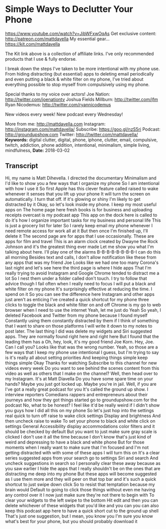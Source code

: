 # Simple Ways to Declutter Your Phone
https://www.youtube.com/watch?v=JibWFxwOqAs
Get exclusive content:  http://patreon.com/mattdavella
My essential gear... https://kit.com/mattdavella

The Kit link above is a collection of affiliate links. I've only recommended products that I use & fully endorse.

I break down the steps I've taken to be more intentional with my phone use. From hiding distracting (but essential) apps to deleting email periodically and even putting a black & white filter on my phone, I've tried about everything possible to stop myself from compulsively using my phone.

Special thanks to my voice over actors!
Joe Nation: http://twitter.com/joenationtv
Joshua Fields Millburn: http://twitter.com/jfm
Ryan Nicodemus: http://twitter.com/ryannicodemus

New videos every week! New podcast every Wednesday!

More from me:  http://mattdavella.com
Instagram:  http://instagram.com/mattdavella/
Subscribe:  https://goo.gl/nzS5ri
Podcast:  http://groundupshow.com
Twitter:  http://twitter.com/mattdavella/
**Keywords:** digital clutter, digital, phone, iphone, clutter, email, compulsive, twitch, addiction, phone addition, intentional, minimalism, simple living, mindfulness, 
**Date:** 2018-03-02

## Transcript
 Hi, my name is Matt Dihevella. I directed the documentary Minimalism and I'd like to show you a few ways that I organize my phone So I am intentional with how I use it So first Apple has this clever feature called raised to wake whenever it senses that you lift up your phone It will turn the screen on automatically. I turn that off. If it's glowing or shiny I'm likely to get distracted by it Okay, so let's look inside my phone. I keep my most useful apps on The home page here fresh books is for business and uploading receipts overcast is my podcast app This app on the dock here is called to do it's how I organize important tasks for my business and personal life This is just a grocery list for later So I rarely keep email my phone whenever I need remote access for work all at it But then once I'm finished up, I'll delete it The second page are for apps that I use occasionally. These are apps for film and travel This is an alarm clock created by Dwayne the Rock Johnson and it's the greatest thing ever made Let me show you what I'm talking about here. I'll play one of the alarms B-B-B-B-B-B-B-B-I can do this all morning Besides text and calls, I don't allow notification like these from any apps that was my friend Joe Looks like we had one too many Corona's last night and let's see here the third page is where I hide apps That I'm really trying to avoid Instagram and Google Chrome tended to distract me a lot So I nest them under a folder called don't touch. I try to follow that advice though I fail often when I really need to focus I will put a black and white filter on my phone It's surprisingly effective at reducing the time. I spend on it So you can see the difference here Instagram and other apps just aren't as enticing I've created a quick shortcut for my phone three clicks to toggle the black and white filter on and off Chrome is my go to web browser when I need to use the internet Yeah, let me just do Yeah So yeah, I deleted Facebook and Twitter from my phone because I found myself Constantly using them constantly distracted by them if I think of something that I want to share on those platforms I will write it down to my notes to post later. The last thing I did was delete my widgets and Siri suggested apps. They are normally found right here and right here But I found that the leading them has a Oh, hey, look, it's my good friend Joe Korn. Hey, Joe. Can I call you? Looks like that was the wrong number. Yeah, so those are a few ways that I keep my phone use intentional I guess, but I'm trying to say is it's really all about setting priorities And keeping things simple keep things simple Okay Thanks for watching Subscribe to this channel for new videos every week Do you want to see behind the scenes content from this video as well as others that I make on the channel? Well, then head over to my Instagram. It's at Matt Diavella Do you have some spare time on your hands? Maybe you just got locked up. Maybe you're in jail. Well, if you are I've got a really great podcast for you It's called the ground up show. I interview reporters Comedians rappers and entrepreneurs about their journeys and how they got things started go to groundupshow.com for the podcast No, what to be honest? I feel like it'd be really weird if I didn't show you guys how I did all this on my phone So let's just hop into the settings real quick to turn off raise to wake click settings Display and brightness And then uncheck raise to wake To set your phone to black and white click on settings General Accessibility display accommodations color filters and it should be checked by default But you want to just make sure gray scale is clicked I don't use it all the time because I don't know that's just kind of weird and depressing to have a black and white phone But for those moments when I really want to make sure that I'm focused and I'm not getting distracted with with some of these apps I will turn this on It's a clear series suggested apps from your search go to settings Siri and search And uncheck suggestions in search so I personally clear these away because as you saw earlier I hide the apps that I really shouldn't be on the ones that are distracting me deep into my phone But these apps will become suggested as I use them more and they will peer on that top bar and it's such a quick shortcut to just swipe down click So to resist that temptation because my brain would Default to going to click those things without even me having any control over it I now just make sure they're not there to begin with To clear your widgets to the left swipe to the bottom Hit edit and then you can delete whichever of these widgets that you'd like and you can you can also keep this podcast app here to have a quick short cut to the ground up shell That's just one suggestion, but I mean, you know you I'm sure you know what's best for your phone, but you should probably download it
